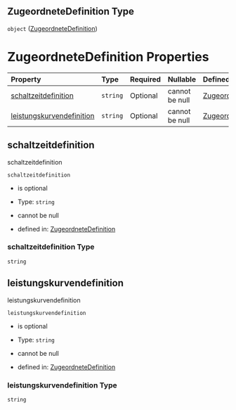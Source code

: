 ## ZugeordneteDefinition Type

`object` ([ZugeordneteDefinition](zugeordnetedefinition.md))

# ZugeordneteDefinition Properties

| Property                                                | Type     | Required | Nullable       | Defined by                                                                                                                                                                                                                                       |
| :------------------------------------------------------ | :------- | :------- | :------------- | :----------------------------------------------------------------------------------------------------------------------------------------------------------------------------------------------------------------------------------------------- |
| [schaltzeitdefinition](#schaltzeitdefinition)           | `string` | Optional | cannot be null | [ZugeordneteDefinition](zugeordnetedefinition-properties-schaltzeitdefinition.md "https://raw.githubusercontent.com/conuti-gmbh/bo4e-schema/master/schemas/v1/com/ZugeordneteDefinition.schema.json#/properties/schaltzeitdefinition")           |
| [leistungskurvendefinition](#leistungskurvendefinition) | `string` | Optional | cannot be null | [ZugeordneteDefinition](zugeordnetedefinition-properties-leistungskurvendefinition.md "https://raw.githubusercontent.com/conuti-gmbh/bo4e-schema/master/schemas/v1/com/ZugeordneteDefinition.schema.json#/properties/leistungskurvendefinition") |

## schaltzeitdefinition

schaltzeitdefinition

`schaltzeitdefinition`

*   is optional

*   Type: `string`

*   cannot be null

*   defined in: [ZugeordneteDefinition](zugeordnetedefinition-properties-schaltzeitdefinition.md "https://raw.githubusercontent.com/conuti-gmbh/bo4e-schema/master/schemas/v1/com/ZugeordneteDefinition.schema.json#/properties/schaltzeitdefinition")

### schaltzeitdefinition Type

`string`

## leistungskurvendefinition

leistungskurvendefinition

`leistungskurvendefinition`

*   is optional

*   Type: `string`

*   cannot be null

*   defined in: [ZugeordneteDefinition](zugeordnetedefinition-properties-leistungskurvendefinition.md "https://raw.githubusercontent.com/conuti-gmbh/bo4e-schema/master/schemas/v1/com/ZugeordneteDefinition.schema.json#/properties/leistungskurvendefinition")

### leistungskurvendefinition Type

`string`
